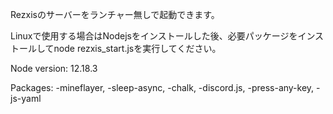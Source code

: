 Rezxisのサーバーをランチャー無しで起動できます。

Linuxで使用する場合はNodejsをインストールした後、必要パッケージをインストールしてnode rezxis_start.jsを実行してください。

Node version: 12.18.3

Packages:
    -mineflayer,
    -sleep-async,
    -chalk,
    -discord.js,
    -press-any-key,
    -js-yaml
